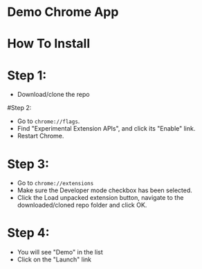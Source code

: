 # Demo Chrome App

# How To Install
# Step 1:
- Download/clone the repo

#Step 2:
- Go to `chrome://flags`.
- Find "Experimental Extension APIs", and click its "Enable" link.
- Restart Chrome.

# Step 3:
- Go to `chrome://extensions`
- Make sure the Developer mode checkbox has been selected.
- Click the Load unpacked extension button, navigate to the downloaded/cloned repo folder and click OK.

# Step 4:
- You will see "Demo" in the list
- Click on the "Launch" link

